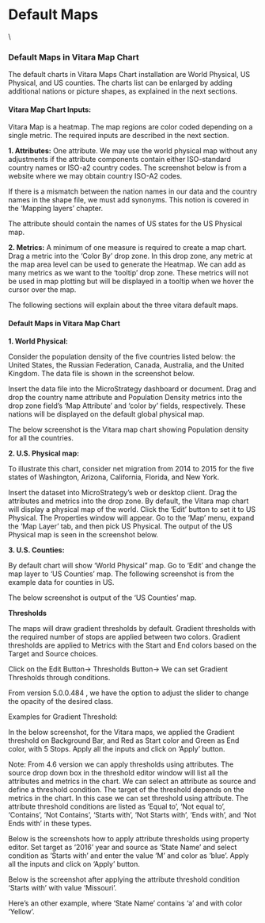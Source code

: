 # Default Maps

\


### Default Maps in Vitara Map Chart <a href="#default-maps-in-vitara-map-chart" id="default-maps-in-vitara-map-chart"></a>

The default charts in Vitara Maps Chart installation are World Physical, US Physical, and US counties. The charts list can be enlarged by adding additional nations or picture shapes, as explained in the next sections.

#### Vitara Map Chart Inputs: <a href="#vitara-map-chart-inputs" id="vitara-map-chart-inputs"></a>

Vitara Map is a heatmap. The map regions are color coded depending on a single metric. The required inputs are described in the next section.

**1. Attributes:** One attribute. We may use the world physical map without any adjustments if the attribute components contain either ISO-standard country names or ISO-a2 country codes. The screenshot below is from a website where we may obtain country ISO-A2 codes.

If there is a mismatch between the nation names in our data and the country names in the shape file, we must add synonyms. This notion is covered in the ‘Mapping layers’ chapter.

The attribute should contain the names of US states for the US Physical map.

**2. Metrics:** A minimum of one measure is required to create a map chart. Drag a metric into the ‘Color By’ drop zone. In this drop zone, any metric at the map area level can be used to generate the Heatmap. We can add as many metrics as we want to the ‘tooltip’ drop zone. These metrics will not be used in map plotting but will be displayed in a tooltip when we hover the cursor over the map.

The following sections will explain about the three vitara default maps.

#### Default Maps in Vitara Map Chart <a href="#default-maps-in-vitara-map-chart-1" id="default-maps-in-vitara-map-chart-1"></a>

**1. World Physical:**

Consider the population density of the five countries listed below: the United States, the Russian Federation, Canada, Australia, and the United Kingdom. The data file is shown in the screenshot below.

Insert the data file into the MicroStrategy dashboard or document. Drag and drop the country name attribute and Population Density metrics into the drop zone field’s ‘Map Attribute’ and ‘color by’ fields, respectively. These nations will be displayed on the default global physical map.

The below screenshot is the Vitara map chart showing Population density for all the countries.

**2. U.S. Physical map:**

To illustrate this chart, consider net migration from 2014 to 2015 for the five states of Washington, Arizona, California, Florida, and New York.

Insert the dataset into MicroStrategy’s web or desktop client. Drag the attributes and metrics into the drop zone. By default, the Vitara map chart will display a physical map of the world. Click the ‘Edit’ button to set it to US Physical. The Properties window will appear. Go to the ‘Map’ menu, expand the ‘Map Layer’ tab, and then pick US Physical. The output of the US Physical map is seen in the screenshot below.

**3. U.S. Counties:**

By default chart will show ‘World Physical” map. Go to ‘Edit’ and change the map layer to ‘US Counties’ map. The following screenshot is from the example data for counties in US.

The below screenshot is output of the ‘US Counties’ map.

**Thresholds**

The maps will draw gradient thresholds by default. Gradient thresholds with the required number of stops are applied between two colors. Gradient thresholds are applied to Metrics with the Start and End colors based on the Target and Source choices.

Click on the Edit Button→ Thresholds Button→ We can set Gradient Thresholds through conditions.

From version 5.0.0.484 , we have the option to adjust the slider to change the opacity of the desired class.

Examples for Gradient Threshold:

In the below screenshot, for the Vitara maps, we applied the Gradient threshold on Background Bar, and Red as Start color and Green as End color, with 5 Stops. Apply all the inputs and click on ‘Apply’ button.

Note: From 4.6 version we can apply thresholds using attributes. The source drop down box in the threshold editor window will list all the attributes and metrics in the chart. We can select an attribute as source and define a threshold condition. The target of the threshold depends on the metrics in the chart. In this case we can set threshold using attribute. The attribute threshold conditions are listed as ‘Equal to’, ‘Not equal to’, ‘Contains’, ‘Not Contains’, ‘Starts with’, ‘Not Starts with’, ‘Ends with’, and ‘Not Ends with’ in these types.

Below is the screenshots how to apply attribute thresholds using property editor. Set target as ‘2016’ year and source as ‘State Name’ and select condition as ‘Starts with’ and enter the value ‘M’ and color as ‘blue’. Apply all the inputs and click on ‘Apply’ button.

Below is the screenshot after applying the attribute threshold condition ‘Starts with’ with value ‘Missouri’.

Here’s an other example, where ‘State Name’ contains ‘a’ and with color ‘Yellow’.
